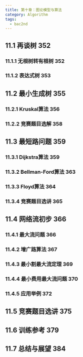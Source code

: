 ```yaml
---
title: 第十章：图论模型与算法
category: Algorithm
tags:
  - bac2nd
---
```


## 11.1 再谈树 352
### 11.1.1 无根树转有根树 352
### 11.1.2 表达式树 353
## 11.2 最小生成树 355
### 11.2.1 Kruskal算法 356
### 11.2.2 竞赛题目选解 358
## 11.3 最短路问题 359
### 11.3.1 Dijkstra算法 359
### 11.3.2 Bellman-Ford算法 363
### 11.3.3 Floyd算法 364
### 11.3.4 竞赛题目选讲 365
## 11.4 网络流初步 366
### 11.4.1 最大流问题 366
### 11.4.2 增广路算法 367
### 11.4.3 最小割最大流定理 369
### 11.4.4 最小费用最大流问题 370
### 11.4.5 应用举例 372
## 11.5 竞赛题目选讲 375
## 11.6 训练参考 379
## 11.7 总结与展望 384